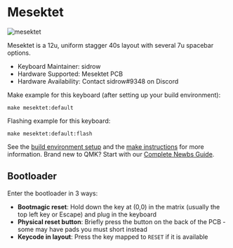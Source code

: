 # Mesektet

![mesektet](https://imgur.com/a/YF9s1R5)

Mesektet is a 12u, uniform stagger 40s layout with several 7u spacebar options.

* Keyboard Maintainer: sidrow
* Hardware Supported: Mesektet PCB
* Hardware Availability: Contact sidrow#9348 on Discord

Make example for this keyboard (after setting up your build environment):

    make mesektet:default

Flashing example for this keyboard:

    make mesektet:default:flash

See the [build environment setup](https://docs.qmk.fm/#/getting_started_build_tools) and the [make instructions](https://docs.qmk.fm/#/getting_started_make_guide) for more information. Brand new to QMK? Start with our [Complete Newbs Guide](https://docs.qmk.fm/#/newbs).

## Bootloader

Enter the bootloader in 3 ways:

* **Bootmagic reset**: Hold down the key at (0,0) in the matrix (usually the top left key or Escape) and plug in the keyboard
* **Physical reset button**: Briefly press the button on the back of the PCB - some may have pads you must short instead
* **Keycode in layout**: Press the key mapped to `RESET` if it is available
